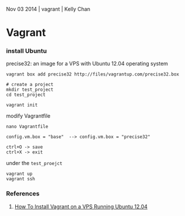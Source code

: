 Nov 03 2014 | vagrant | Kelly Chan
# Vagrant

### install Ubuntu

precise32: an image for a VPS with Ubuntu 12.04 operating system

    vagrant box add precise32 http://files/vagrantup.com/precise32.box
    
    # create a project
    mkdir test_project
    cd test_project
    
    vagrant init
    
modify Vagrantfile

    nano Vagrantfile
    
    config.vm.box = "base"  --> config.vm.box = "precise32"
    
    ctrl+O -> save
    ctrl+X -> exit

under the `test_proejct`

    vagrant up
    vagrant ssh


### References
1. [How To Install Vagrant on a VPS Running Ubuntu 12.04](https://www.digitalocean.com/community/tutorials/how-to-install-vagrant-on-a-vps-running-ubuntu-12-04)

